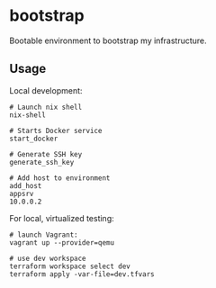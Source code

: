 # bootstrap

Bootable environment to bootstrap my infrastructure.

## Usage

Local development:
```shell
# Launch nix shell
nix-shell

# Starts Docker service
start_docker

# Generate SSH key
generate_ssh_key

# Add host to environment
add_host
appsrv
10.0.0.2
```
For local, virtualized testing:
```shell
# launch Vagrant:
vagrant up --provider=qemu

# use dev workspace
terraform workspace select dev
terraform apply -var-file=dev.tfvars
```

